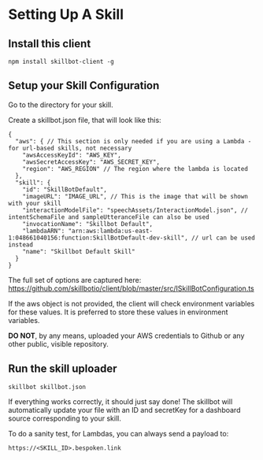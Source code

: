 # Setting Up A Skill
## Install this client
```
npm install skillbot-client -g
```

## Setup your Skill Configuration
Go to the directory for your skill.

Create a skillbot.json file, that will look like this:
```
{
  "aws": { // This section is only needed if you are using a Lambda - for url-based skills, not necessary
    "awsAccessKeyId": "AWS_KEY",
    "awsSecretAccessKey": "AWS_SECRET_KEY",
    "region": "AWS_REGION" // The region where the lambda is located
  },
  "skill": {
    "id": "SkillBotDefault",
    "imageURL": "IMAGE_URL", // This is the image that will be shown with your skill
    "interactionModelFile": "speechAssets/InteractionModel.json", // intentSchemaFile and sampleUtteranceFile can also be used
    "invocationName": "Skillbot Default",
    "lambdaARN": "arn:aws:lambda:us-east-1:048661040156:function:SkillBotDefault-dev-skill", // url can be used instead
    "name": "Skillbot Default Skill"
  }
}
```

The full set of options are captured here:
https://github.com/skillbotio/client/blob/master/src/ISkillBotConfiguration.ts

If the aws object is not provided, the client will check environment variables for these values. It is preferred to store these values in environment variables.

**DO NOT**, by any means, uploaded your AWS credentials to Github or any other public, visible repository.

## Run the skill uploader
```
skillbot skillbot.json
```

If everything works correctly, it should just say done!
The skillbot will automatically update your file with an ID and secretKey for a dashboard source corresponding to your skill.

To do a sanity test, for Lambdas, you can always send a payload to:
```
https://<SKILL_ID>.bespoken.link
```